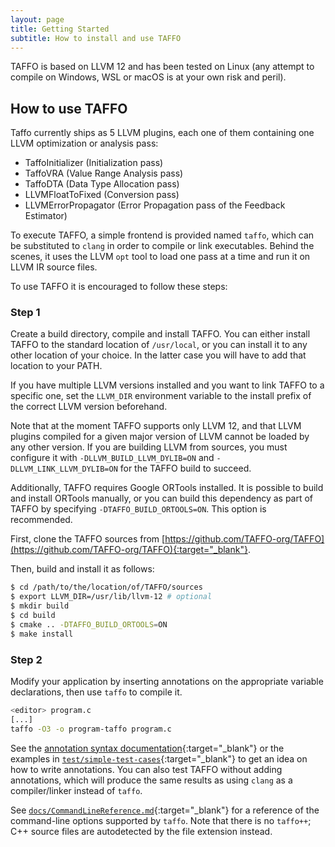 ```yaml
---
layout: page
title: Getting Started
subtitle: How to install and use TAFFO
---
```


TAFFO is based on LLVM 12 and has been tested on Linux (any attempt to compile on Windows, WSL or macOS is at your own risk and peril).

## How to use TAFFO

Taffo currently ships as 5 LLVM plugins, each one of them containing one LLVM optimization or analysis pass:

 - TaffoInitializer (Initialization pass)
 - TaffoVRA (Value Range Analysis pass)
 - TaffoDTA (Data Type Allocation pass)
 - LLVMFloatToFixed (Conversion pass)
 - LLVMErrorPropagator (Error Propagation pass of the Feedback Estimator)

To execute TAFFO, a simple frontend is provided named `taffo`, which can be substituted to `clang` in order to compile or link executables.
Behind the scenes, it uses the LLVM `opt` tool to load one pass at a time and run it on LLVM IR source files.

To use TAFFO it is encouraged to follow these steps:

### Step 1

Create a build directory, compile and install TAFFO.
You can either install TAFFO to the standard location of `/usr/local`, or you can install it to any other location of your choice.
In the latter case you will have to add that location to your PATH.

If you have multiple LLVM versions installed and you want to link TAFFO to a specific one, set the `LLVM_DIR` environment variable to the install prefix of the correct LLVM version beforehand.

Note that at the moment TAFFO supports only LLVM 12, and that LLVM plugins compiled for a given major version of LLVM cannot be loaded by any other version.
If you are building LLVM from sources, you must configure it with `-DLLVM_BUILD_LLVM_DYLIB=ON` and `-DLLVM_LINK_LLVM_DYLIB=ON` for the TAFFO build to succeed.

Additionally, TAFFO requires Google ORTools installed.
It is possible to build and install ORTools manually, or you can build this dependency as part of TAFFO by specifying `-DTAFFO_BUILD_ORTOOLS=ON`.
This option is recommended.

First, clone the TAFFO sources from [https://github.com/TAFFO-org/TAFFO](https://github.com/TAFFO-org/TAFFO){:target="_blank"}.

Then, build and install it as follows:

```sh
$ cd /path/to/the/location/of/TAFFO/sources
$ export LLVM_DIR=/usr/lib/llvm-12 # optional
$ mkdir build
$ cd build
$ cmake .. -DTAFFO_BUILD_ORTOOLS=ON
$ make install
```

### Step 2

Modify your application by inserting annotations on the appropriate variable declarations, then use `taffo` to compile it.

```sh
<editor> program.c
[...]
taffo -O3 -o program-taffo program.c
```

See the [annotation syntax documentation](https://github.com/TAFFO-org/TAFFO/blob/master/doc/AnnotationSyntax.md){:target="_blank"} or the examples in [`test/simple-test-cases`](https://github.com/TAFFO-org/TAFFO/tree/master/test/simple-test-cases){:target="_blank"} to get an idea on how to write annotations. You can also test TAFFO without adding annotations, which will produce the same results as using `clang` as a compiler/linker instead of `taffo`.

See [`docs/CommandLineReference.md`](https://github.com/TAFFO-org/TAFFO/blob/master/doc/CommandLineReference.md){:target="_blank"} for a reference of the command-line options supported by `taffo`.
Note that there is no `taffo++`; C++ source files are autodetected by the file extension instead.
